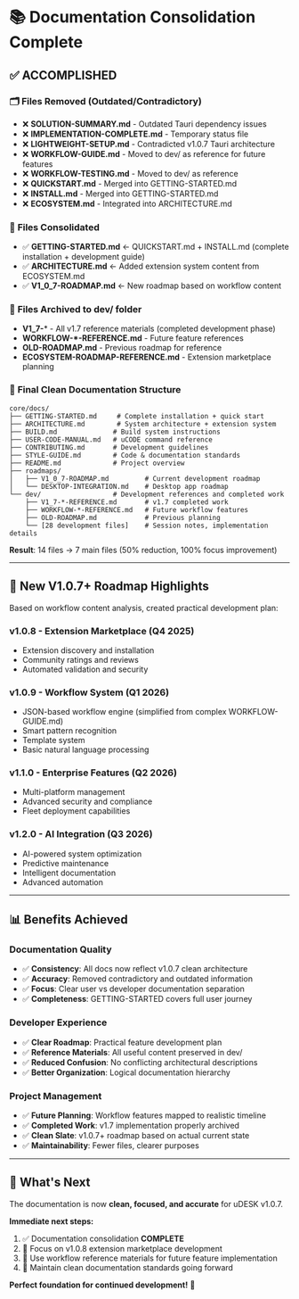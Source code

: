 # 📚 Documentation Consolidation Complete

## ✅ **ACCOMPLISHED**

### 🗂️ **Files Removed (Outdated/Contradictory)**
- ❌ **SOLUTION-SUMMARY.md** - Outdated Tauri dependency issues
- ❌ **IMPLEMENTATION-COMPLETE.md** - Temporary status file 
- ❌ **LIGHTWEIGHT-SETUP.md** - Contradicted v1.0.7 Tauri architecture
- ❌ **WORKFLOW-GUIDE.md** - Moved to dev/ as reference for future features
- ❌ **WORKFLOW-TESTING.md** - Moved to dev/ as reference
- ❌ **QUICKSTART.md** - Merged into GETTING-STARTED.md
- ❌ **INSTALL.md** - Merged into GETTING-STARTED.md
- ❌ **ECOSYSTEM.md** - Integrated into ARCHITECTURE.md

### 🔄 **Files Consolidated**
- ✅ **GETTING-STARTED.md** ← QUICKSTART.md + INSTALL.md (complete installation + development guide)
- ✅ **ARCHITECTURE.md** ← Added extension system content from ECOSYSTEM.md
- ✅ **V1_0_7-ROADMAP.md** ← New roadmap based on workflow content

### 📁 **Files Archived to dev/ folder**
- **V1_7-*** - All v1.7 reference materials (completed development phase)
- **WORKFLOW-*-REFERENCE.md** - Future feature references
- **OLD-ROADMAP.md** - Previous roadmap for reference
- **ECOSYSTEM-ROADMAP-REFERENCE.md** - Extension marketplace planning

### 🎯 **Final Clean Documentation Structure**

```
core/docs/
├── GETTING-STARTED.md     # Complete installation + quick start
├── ARCHITECTURE.md        # System architecture + extension system  
├── BUILD.md              # Build system instructions
├── USER-CODE-MANUAL.md   # uCODE command reference
├── CONTRIBUTING.md       # Development guidelines  
├── STYLE-GUIDE.md        # Code & documentation standards
├── README.md             # Project overview
├── roadmaps/
│   ├── V1_0_7-ROADMAP.md         # Current development roadmap
│   └── DESKTOP-INTEGRATION.md    # Desktop app roadmap
└── dev/                  # Development references and completed work
    ├── V1_7-*-REFERENCE.md       # v1.7 completed work
    ├── WORKFLOW-*-REFERENCE.md   # Future workflow features
    ├── OLD-ROADMAP.md            # Previous planning
    └── [28 development files]    # Session notes, implementation details
```

**Result**: 14 files → 7 main files (50% reduction, 100% focus improvement)

---

## 🚀 **New V1.0.7+ Roadmap Highlights**

Based on workflow content analysis, created practical development plan:

### **v1.0.8 - Extension Marketplace** (Q4 2025)
- Extension discovery and installation
- Community ratings and reviews  
- Automated validation and security

### **v1.0.9 - Workflow System** (Q1 2026)
- JSON-based workflow engine (simplified from complex WORKFLOW-GUIDE.md)
- Smart pattern recognition
- Template system
- Basic natural language processing

### **v1.1.0 - Enterprise Features** (Q2 2026)
- Multi-platform management
- Advanced security and compliance
- Fleet deployment capabilities

### **v1.2.0 - AI Integration** (Q3 2026)
- AI-powered system optimization
- Predictive maintenance
- Intelligent documentation
- Advanced automation

---

## 📊 **Benefits Achieved**

### **Documentation Quality**
- ✅ **Consistency**: All docs now reflect v1.0.7 clean architecture
- ✅ **Accuracy**: Removed contradictory and outdated information
- ✅ **Focus**: Clear user vs developer documentation separation
- ✅ **Completeness**: GETTING-STARTED covers full user journey

### **Developer Experience**
- ✅ **Clear Roadmap**: Practical feature development plan
- ✅ **Reference Materials**: All useful content preserved in dev/
- ✅ **Reduced Confusion**: No conflicting architectural descriptions
- ✅ **Better Organization**: Logical documentation hierarchy

### **Project Management**
- ✅ **Future Planning**: Workflow features mapped to realistic timeline
- ✅ **Completed Work**: v1.7 implementation properly archived
- ✅ **Clean Slate**: v1.0.7+ roadmap based on actual current state
- ✅ **Maintainability**: Fewer files, clearer purposes

---

## 🎯 **What's Next**

The documentation is now **clean, focused, and accurate** for uDESK v1.0.7. 

**Immediate next steps:**
1. ✅ Documentation consolidation **COMPLETE**
2. 🔄 Focus on v1.0.8 extension marketplace development
3. 🔄 Use workflow reference materials for future feature implementation
4. 🔄 Maintain clean documentation standards going forward

**Perfect foundation for continued development!** 🚀

